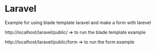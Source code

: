 # Laravel

Example for using blade template laravel and make a form with larevel

http://localhost/laravel/public/ => to run the blade template example

http://localhost/laravel/public/form => to run the form example

